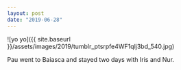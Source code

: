 ```yaml
---
layout: post
date: "2019-06-28"
---
```


![yo yo]({{ site.baseurl }}/assets/images/2019/tumblr_ptsrpfe4WF1qlj3bd_540.jpg)

Pau went to Baiasca and stayed two days with Iris and Nur.
